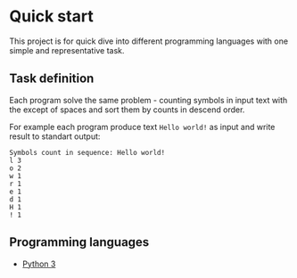 # Quick start
This project is for quick dive into different programming languages with one simple and representative task.

## Task definition
Each program solve the same problem - counting symbols in input text with the except of spaces and sort them by counts in descend order.

For example each program produce text `Hello world!` as input and write result to standart output:
```
Symbols count in sequence: Hello world!
l 3
o 2
w 1
r 1
e 1
d 1
H 1
! 1
```

## Programming languages
- [Python 3](https://github.com/ravil23/quickstart/tree/master/python)
